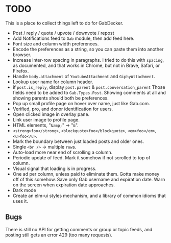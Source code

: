 # TODO

This is a place to collect things left to do for GabDecker.

* Post / reply / quote / upvote / downvote / repost
* Add Notifications feed to `Gab` module, then add feed here.
* Font size and column width preferences.
* Encode the preferences as a string, so you can paste them into another browser.
* Increase inter-row spacing in paragraphs.
  I tried to do this with `spacing`, as documented, and that works in Chrome,
  but not in Brave, Safari, or Firefox.
* Handle `body.attachment` of `YoutubeAttachment` and `GiphyAttachment`.
* Lookup user name for column header.
* if `post.is_reply`, display `post.parent` & `post.conversation_parent`
  Those fields need to be added to `Gab.Types.Post`.
  Showing comments at all and showing parents should both be preferences.
* Pop up small profile page on hover over name, just like Gab.com.
* Verified, pro, and donor identification for users.
* Open clicked image in overlay pane.
* Link user image to profile page.
* HTML elements, "`&amp;`" -> "`&`".
* `<strong>foo</strong>`, `<blockquote>foo</blockquote>`, `<em>foo</em>`, `<u>foo</u>`.
* Mark the boundary between just loaded posts and older ones.
* Single `<br />` -> multiple `row`s.
* Auto-load more near end of scrolling a column.
* Periodic update of feed. Mark it somehow if not scrolled to top of column.
* Visual signal that loading is in progress.
* One ad per column, unless paid to eliminate them.
  Gotta make money off of this somehow.
  Save only Gab username and expiration date.
  Warn on the screen when expiration date approaches.
* Dark mode
* Create an elm-ui styles mechanism, and a library of common idioms that uses it.

## Bugs

There is still no API for getting comments or group or topic feeds, and posting still gets an error 429 (too many requests).
